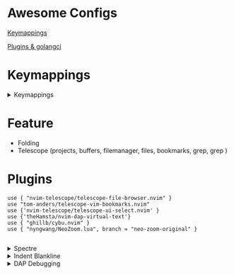 # Awesome Configs
[Keymappings](https://github.com/Lazytangent/nvim-conf)
<BR/>

[Plugins & golangci](https://github.com/fablol/.cfg/tree/master/.config/nvim)

# Keymappings
<details>
  <summary>Keymappings</summary>
    
  ```
  \2    Telescope Buffers
  \t    Trouble
  \w    Telescope search <cword>
  \s    Telescope search word
  \3    LazyGit
  \4    ndap-ui    
  \5    dap
  \6.   dap debug
  R     Replace
    
  ```
</details>

# Feature
  - Folding
  - Telescope (projects, buffers, filemanager, files, bookmarks, grep, grep <cword>)

# Plugins
  
```
use { "nvim-telescope/telescope-file-browser.nvim" }
use "tom-anders/telescope-vim-bookmarks.nvim"
use {'nvim-telescope/telescope-ui-select.nvim' }
use {'theHamsta/nvim-dap-virtual-text'}
use { "ghillb/cybu.nvim" }
use { "nyngwang/NeoZoom.lua", branch = "neo-zoom-original" }
 
```
<details>
  <summary>Spectre</summary>
    
  ```
  <CR>  Goto Current File
  c     Input Replace
  t     Toggle Line
  o     Show Options
  R     Replace
    
  ```
</details>
<details>
  <summary>Indent Blankline</summary>
    
  ```
  ```
</details>
<details>
  <summary>DAP Debugging</summary>
    
  ```
  <F6>    Debug Test
  <F5>    Continue
  <F10>   Step Over
  <F11>   Step Into
  ```
</details>
